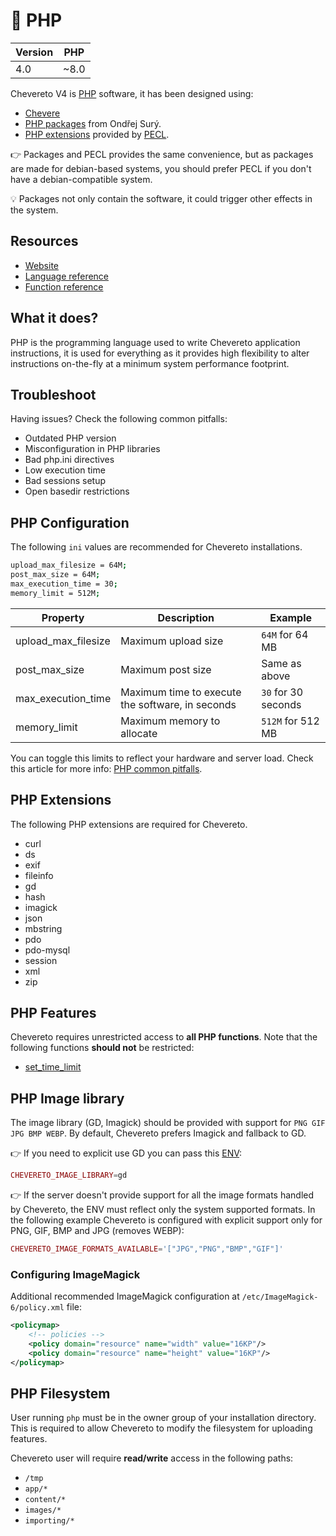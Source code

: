# 🐘 PHP

| Version | PHP  |
| ------- | ---- |
| 4.0     | ~8.0 |

Chevereto V4 is [PHP](https://php.net/) software, it has been designed using:

* [Chevere](https://chevere.org/)
* [PHP packages](https://deb.sury.org/) from Ondřej Surý.
* [PHP extensions](https://www.php.net/manual/en/extensions.membership.php) provided by [PECL](https://pecl.php.net/).

👉 Packages and PECL provides the same convenience, but as packages are made for debian-based systems, you should prefer PECL if you don't have a debian-compatible system.

💡 Packages not only contain the software, it could trigger other effects in the system.

## Resources

* [Website](https://php.net)
* [Language reference](https://php.net/langref)
* [Function reference](https://php.net/funcref)

## What it does?

PHP is the programming language used to write Chevereto application instructions, it is used for everything as it provides high flexibility to alter instructions on-the-fly at a minimum system performance footprint.

## Troubleshoot

Having issues? Check the following common pitfalls:

* Outdated PHP version
* Misconfiguration in PHP libraries
* Bad php.ini directives
* Low execution time
* Bad sessions setup
* Open basedir restrictions

## PHP Configuration

The following `ini` values are recommended for Chevereto installations.

```sh
upload_max_filesize = 64M;
post_max_size = 64M;
max_execution_time = 30;
memory_limit = 512M;
```

| Property            | Description                                      | Example             |
| ------------------- | ------------------------------------------------ | ------------------- |
| upload_max_filesize | Maximum upload size                              | `64M` for 64 MB     |
| post_max_size       | Maximum post size                                | Same as above       |
| max_execution_time  | Maximum time to execute the software, in seconds | `30` for 30 seconds |
| memory_limit        | Maximum memory to allocate                       | `512M` for 512 MB   |

You can toggle this limits to reflect your hardware and server load. Check this article for more info: [PHP common pitfalls](http://www.php.net/manual/en/features.file-upload.common-pitfalls.php).

## PHP Extensions

The following PHP extensions are required for Chevereto.

* curl
* ds
* exif
* fileinfo
* gd
* hash
* imagick
* json
* mbstring
* pdo
* pdo-mysql
* session
* xml
* zip

## PHP Features

Chevereto requires unrestricted access to **all PHP functions**. Note that the following functions **should not** be restricted:

* [set_time_limit](https://www.php.net/set-time-limit)

## PHP Image library

The image library (GD, Imagick) should be provided with support for `PNG GIF JPG BMP WEBP`. By default, Chevereto prefers Imagick and fallback to GD.

👉 If you need to explicit use GD you can pass this [ENV](../configuration/environment.md#image-handling-variables):

```php
CHEVERETO_IMAGE_LIBRARY=gd
```

👉 If the server doesn't provide support for all the image formats handled by Chevereto, the ENV must reflect only the system supported formats. In the following example Chevereto is configured with explicit support only for PNG, GIF, BMP and JPG (removes WEBP):

```php
CHEVERETO_IMAGE_FORMATS_AVAILABLE='["JPG","PNG","BMP","GIF"]'
```

### Configuring ImageMagick

Additional recommended ImageMagick configuration at `/etc/ImageMagick-6/policy.xml` file:

```xml
<policymap>
    <!-- policies -->
    <policy domain="resource" name="width" value="16KP"/>
    <policy domain="resource" name="height" value="16KP"/>
</policymap>
```

## PHP Filesystem

User running `php` must be in the owner group of your installation directory. This is required to allow Chevereto to modify the filesystem for uploading features.

Chevereto user will require **read/write** access in the following paths:

* `/tmp`
* `app/*`
* `content/*`
* `images/*`
* `importing/*`
